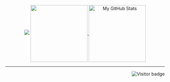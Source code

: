 <p align="center">
  <img src="https://i.imgur.com/j3nt7r3.png">
  
  <a href="https://github.com/starshums/starshums">
    <img
      align="center"
      src="https://github-readme-stats.vercel.app/api/top-langs/?username=starshums&layout=compact&langs_count=8&theme=dark"
      height="180px"
    />
  </a>

  <a href="https://github.com/starshums/starshums">
    <img
      align="center"
      src="https://github-readme-stats.vercel.app/api?username=starshums&count_private=true&show_icons=true&theme=dark"
      alt="My GitHub Stats"
      height="180px"
    />
  </a>
  
  <hr/>
  
  <a href="/">
    <img align="right" alt="Visitor badge" src="https://visitor-badge.glitch.me/badge?page_id=starshums.starshums" />
  </a>
</p>
